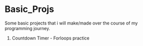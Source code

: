 # Basic_Projs

Some basic projects that i will make/made over the course of my programming journey.

1. Countdown Timer - Forloops practice
